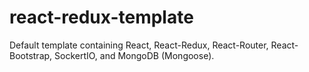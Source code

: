 # react-redux-template
Default template containing React, React-Redux, React-Router, React-Bootstrap, SockertIO, and MongoDB (Mongoose).
